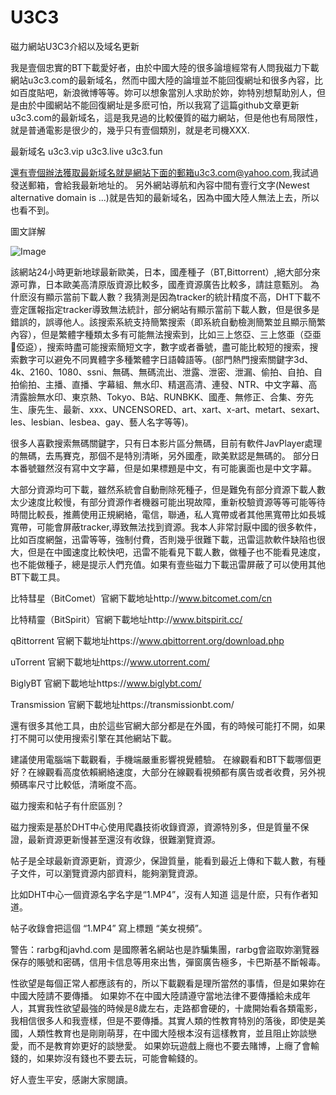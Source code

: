 # U3C3
磁力網站U3C3介紹以及域名更新


我是壹個忠實的BT下載愛好者，由於中國大陸的很多論壇經常有人問我磁力下載網站u3c3.com的最新域名，然而中國大陸的論壇並不能回復網址和很多內容，比如百度貼吧，新浪微博等等。妳可以想象當別人求助於妳，妳特別想幫助別人，但是由於中國網站不能回復網址是多麽可怕，所以我寫了這篇github文章更新u3c3.com的最新域名，這是我見過的比較優質的磁力網站，但是他也有局限性，就是普通電影是很少的，幾乎只有壹個類別，就是老司機XXX.

最新域名 u3c3.vip u3c3.live u3c3.fun

還有壹個辦法獲取最新域名就是網站下面的郵箱u3c3.com@yahoo.com,我試過發送郵箱，會給我最新地址的。 另外網站導航和內容中間有壹行文字(Newest alternative domain is ...)就是告知的最新域名，因為中國大陸人無法上去，所以也看不到。

圖文詳解

![Image](https://github.com/u3c3/BT-btt/blob/master/2020-11-04_173217.jpg)



該網站24小時更新地球最新歐美，日本，國產種子（BT,Bittorrent）,絕大部分來源可靠，日本歐美高清原版資源比較多，國產資源廣告比較多，請註意甄別。 為什麽沒有顯示當前下載人數？我猜測是因為tracker的統計精度不高，DHT下載不壹定匯報指定tracker導致無法統計，部分網站有顯示當前下載人數，但是很多是錯誤的，誤導他人。該搜索系統支持簡繁搜索（即系統自動檢測簡繁並且顯示簡繁內容），但是繁體字種類太多有可能無法搜索到，比如三上悠亞、三上悠亜（亞亜𠄮俹䢝），搜索時盡可能搜索簡短文字，數字或者番號，盡可能比較短的搜索，搜索數字可以避免不同異體字多種繁體字日語韓語等。(部門熱門搜索關鍵字3d、4k、2160、1080、ssni、無碼、無碼流出、泄露、泄密、泄漏、偷拍、自拍、自拍偷拍、主播、直播、字幕組、無水印、精選高清、連發、NTR、中文字幕、高清露臉無水印、東京熱、Tokyo、B站、RUNBKK、國產、無修正、合集、夯先生、康先生、最新、xxx、UNCENSORED、art、xart、x-art、metart、sexart、les、lesbian、lesbea、gay、藝人名字等等)。

很多人喜歡搜索無碼關鍵字，只有日本影片區分無碼，目前有軟件JavPlayer處理的無碼，去馬賽克，那個不是特別清晰，另外國產，歐美默認是無碼的。 部分日本番號雖然沒有寫中文字幕，但是如果標題是中文，有可能裏面也是中文字幕。

大部分資源均可下載，雖然系統會自動刪除死種子，但是難免有部分資源下載人數太少速度比較慢，有部分資源作者機器可能出現故障，重新校驗資源等等可能等待時間比較長，推薦使用正規網絡，電信，聯通，私人寬帶或者其他黑寬帶比如長城寬帶，可能會屏蔽tracker,導致無法找到資源。我本人非常討厭中國的很多軟件，比如百度網盤，迅雷等等，強制付費，否則幾乎很難下載，迅雷這款軟件缺陷也很大，但是在中國速度比較快吧，迅雷不能看見下載人數，做種子也不能看見速度，也不能做種子，總是提示人們充值。如果有壹些磁力下載迅雷屏蔽了可以使用其他BT下載工具。

比特彗星（BitComet）官網下載地址http://www.bitcomet.com/cn

比特精靈（BitSpirit）官網下載地址http://www.bitspirit.cc/

qBittorrent 官網下載地址https://www.qbittorrent.org/download.php

uTorrent 官網下載地址https://www.utorrent.com/

BiglyBT 官網下載地址https://www.biglybt.com/

Transmission 官網下載地址https://transmissionbt.com/

還有很多其他工具，由於這些官網大部分都是在外國，有的時候可能打不開，如果打不開可以使用搜索引擎在其他網站下載。

建議使用電腦端下載觀看，手機端嚴重影響視覺體驗。 在線觀看和BT下載哪個更好？在線觀看高度依賴網絡速度，大部分在線觀看視頻都有廣告或者收費，另外視頻碼率尺寸比較低，清晰度不高。


磁力搜索和帖子有什麽區別？

磁力搜索是基於DHT中心使用爬蟲技術收錄資源，資源特別多，但是質量不保證，最新資源更新慢甚至還沒有收錄，很難瀏覽資源。

帖子是全球最新資源更新，資源少，保證質量，能看到最近上傳和下載人數，有種子文件，可以瀏覽資源内部資料，能夠瀏覽資源。

比如DHT中心一個資源名字名字是“1.MP4”，沒有人知道 這是什麽，只有作者知道。

帖子收錄會把這個 “1.MP4” 寫上標題 “美女視頻”。



警告：rarbg和javhd.com 是國際著名網站也是詐騙集團，rarbg會盜取妳瀏覽器保存的賬號和密碼，信用卡信息等用來出售，彈窗廣告極多，卡巴斯基不斷報毒。

性欲望是每個正常人都應該有的，所以下載觀看是理所當然的事情，但是如果妳在中國大陸請不要傳播。 如果妳不在中國大陸請遵守當地法律不要傳播給未成年人，其實我性欲望最強的時候是8歲左右，走路都會硬的，十歲開始看各類電影，我相信很多人和我壹樣，但是不要傳播。其實人類的性教育特別的落後，即使是美國，人類性教育也是剛剛萌芽，在中國大陸根本沒有這樣教育，並且阻止妳談戀愛，而不是教育妳更好的談戀愛。 如果妳玩遊戲上癮也不要去賭博，上癮了會輸錢的，如果妳沒有錢也不要去玩，可能會輸錢的。

好人壹生平安，感謝大家閱讀。
